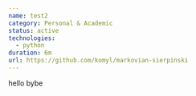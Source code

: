 ```yaml
---
name: test2
category: Personal & Academic
status: active
technologies:
  - python
duration: 6m
url: https://github.com/komyl/markovian-sierpinski
---
```

h﻿ello bybe